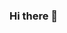 ### Hi there 👋

<!--
**RachidaBf/RachidaBf** is a ✨ _special_ ✨ repository because its `README.md` (this file) appears on your GitHub profile.
![](https://thumbs.dreamstime.com/z/vector-illustration-kid-computer-eps-vector-illustration-kid-computer-122338143.jpg)
